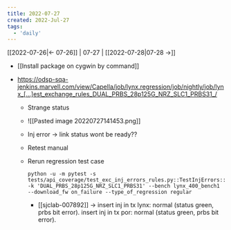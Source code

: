 ```yaml
---
title: 2022-07-27
created: 2022-Jul-27
tags:
  - 'daily'
---
```


[[2022-07-26|<- 07-26]] | 07-27 | [[2022-07-28|07-28 ->]]


- [[Install package on cygwin by command]]

- https://odsp-sqa-jenkins.marvell.com/view/Capella/job/lynx.regression/job/nightly/job/lynx_[…]est_exchange_rules_DUAL_PRBS_28p125G_NRZ_SLC1_PRBS31_/
	- Strange status
	- ![[Pasted image 20220727141453.png]]
	- Inj error -> link status wont be ready??
	- Retest manual
	- Rerun regression test case
		```
		python -u -m pytest -s tests/api_coverage/test_exc_inj_errors_rules.py::TestInjErrors::test_exchange_rules -k 'DUAL_PRBS_28p125G_NRZ_SLC1_PRBS31' --bench lynx_400_bench1 --download_fw on_failure --type_of_regression regular
		```

		- [[sjclab-007892]] -> insert inj in tx lynx: normal (status green, prbs bit error). insert inj in tx por: normal (status green, prbs bit error).